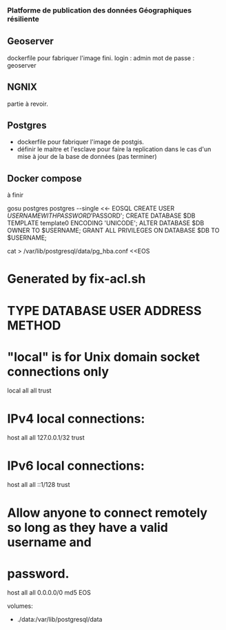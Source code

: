 

### Platforme de publication des données Géographiques résiliente


## Geoserver 
dockerfile pour fabriquer l'image fini.
login : admin 
mot de passe : geoserver

## NGNIX 
partie à revoir.

## Postgres
- dockerfile pour fabriquer l'image de postgis.
- définir le maitre et l'esclave pour faire la replication dans le cas d'un mise à jour de la base de données (pas terminer)

## Docker compose 
à finir 


gosu postgres postgres --single <<- EOSQL
CREATE USER $USERNAME WITH PASSWORD '$PASSORD';
CREATE DATABASE $DB TEMPLATE template0 ENCODING 'UNICODE';
ALTER DATABASE $DB OWNER TO $USERNAME;
GRANT ALL PRIVILEGES ON DATABASE $DB TO $USERNAME;



cat > /var/lib/postgresql/data/pg_hba.conf <<EOS
# Generated by fix-acl.sh
# TYPE  DATABASE        USER            ADDRESS                 METHOD
# "local" is for Unix domain socket connections only
local   all             all                                     trust
# IPv4 local connections:
host    all             all             127.0.0.1/32            trust
# IPv6 local connections:
host    all             all             ::1/128                 trust
# Allow anyone to connect remotely so long as they have a valid username and 
# password.
host all all 0.0.0.0/0 md5
EOS


 volumes:
  - ./data:/var/lib/postgresql/data
